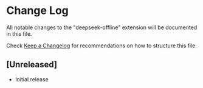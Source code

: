 # Change Log

All notable changes to the "deepseek-offline" extension will be documented in this file.

Check [Keep a Changelog](http://keepachangelog.com/) for recommendations on how to structure this file.

## [Unreleased]

- Initial release